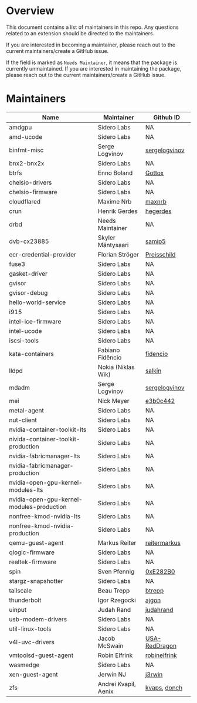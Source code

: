 # Overview

This document contains a list of maintainers in this repo. Any questions related to an extension should be directed to the maintainers.

If you are interested in becoming a maintainer, please reach out to the current maintainers/create a GitHub issue.

If the field is marked as `Needs Maintainer`, it means that the package is currently unmaintained. If you are interested in maintaining the package, please reach out to the current maintainers/create a GitHub issue.

# Maintainers

| Name                                      | Maintainer           | Github ID                                                            |
| ----------------------------------------- | -------------------- | -------------------------------------------------------------------- |
| amdgpu                                    | Sidero Labs          | NA                                                                   |
| amd-ucode                                 | Sidero Labs          | NA                                                                   |
| binfmt-misc                               | Serge Logvinov       | [sergelogvinov](https://github.com/sergelogvinov)                    |
| bnx2-bnx2x                                | Sidero Labs          | NA                                                                   |
| btrfs                                     | Enno Boland          | [Gottox](https://github.com/Gottox)                                  |
| chelsio-drivers                           | Sidero Labs          | NA                                                                   |
| chelsio-firmware                          | Sidero Labs          | NA                                                                   |
| cloudflared                               | Maxime Nrb           | [maxnrb](https://github.com/maxnrb)                                  |
| crun                                      | Henrik Gerdes        | [hegerdes](https://github.com/hegerdes)                              |
| drbd                                      | Needs Maintainer     | NA                                                                   |
| dvb-cx23885                               | Skyler Mäntysaari    | [samip5](https://github.com/samip5)                                  |
| ecr-credential-provider                   | Florian Ströger      | [Preisschild](https://github.com/Preisschild)                        |
| fuse3                                     | Sidero Labs          | NA                                                                   |
| gasket-driver                             | Sidero Labs          | NA                                                                   |
| gvisor                                    | Sidero Labs          | NA                                                                   |
| gvisor-debug                              | Sidero Labs          | NA                                                                   |
| hello-world-service                       | Sidero Labs          | NA                                                                   |
| i915                                      | Sidero Labs          | NA                                                                   |
| intel-ice-firmware                        | Sidero Labs          | NA                                                                   |
| intel-ucode                               | Sidero Labs          | NA                                                                   |
| iscsi-tools                               | Sidero Labs          | NA                                                                   |
| kata-containers                           | Fabiano Fidêncio     | [fidencio](https://github.com/fidencio)                              |
| lldpd                                     | Nokia (Niklas Wik)   | [salkin](https://github.com/salkin)                                  |
| mdadm                                     | Serge Logvinov       | [sergelogvinov](https://github.com/sergelogvinov)                    |
| mei                                       | Nick Meyer           | [e3b0c442](https://github.com/e3b0c442)                              |
| metal-agent                               | Sidero Labs          | NA                                                                   |
| nut-client                                | Sidero Labs          | NA                                                                   |
| nvidia-container-toolkit-lts              | Sidero Labs          | NA                                                                   |
| nivida-container-toolkit-production       | Sidero Labs          | NA                                                                   |
| nvidia-fabricmanager-lts                  | Sidero Labs          | NA                                                                   |
| nvidia-fabricmanager-production           | Sidero Labs          | NA                                                                   |
| nvidia-open-gpu-kernel-modules-lts        | Sidero Labs          | NA                                                                   |
| nvidia-open-gpu-kernel-modules-production | Sidero Labs          | NA                                                                   |
| nonfree-kmod-nvidia-lts                   | Sidero Labs          | NA                                                                   |
| nonfree-kmod-nvidia-production            | Sidero Labs          | NA                                                                   |
| qemu-guest-agent                          | Markus Reiter        | [reitermarkus](https://github.com/reitermarkus)                      |
| qlogic-firmware                           | Sidero Labs          | NA                                                                   |
| realtek-firmware                          | Sidero Labs          | NA                                                                   |
| spin                                      | Sven Pfennig         | [0xE282B0](https://github.com/0xE282B0)                              |
| stargz-snapshotter                        | Sidero Labs          | NA                                                                   |
| tailscale                                 | Beau Trepp           | [btrepp](https://github.com/btrepp)                                  |
| thunderbolt                               | Igor Rzegocki        | [ajgon](https://github.com/ajgon)                                    |
| uinput                                    | Judah Rand           | [judahrand](https://github.com/judahrand)                            |
| usb-modem-drivers                         | Sidero Labs          | NA                                                                   |
| util-linux-tools                          | Sidero Labs          | NA                                                                   |
| v4l-uvc-drivers                           | Jacob McSwain        | [USA-RedDragon](https://github.com/USA-RedDragon)                    |
| vmtoolsd-guest-agent                      | Robin Elfrink        | [robinelfrink](https://github.com/robinelfrink)                      |
| wasmedge                                  | Sidero Labs          | NA                                                                   |
| xen-guest-agent                           | Jerwin NJ            | [j3rwin](https://github.com/j3rwin)                                  |
| zfs                                       | Andrei Kvapil, Aenix | [kvaps](https://github.com/kvaps), [donch](https://github.com/donch) |
